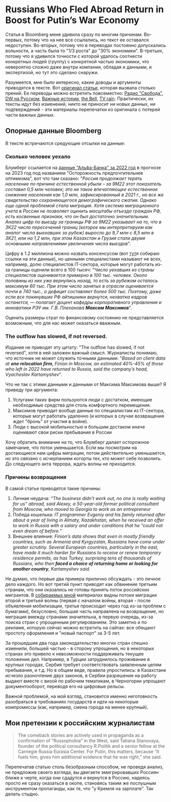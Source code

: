 # Russians Who Fled Abroad Return in Boost for Putin’s War Economy

Статья в Bloomberg меня удивила сразу по многим причинам. Во-первых, потому что на нее все ссылались, но текст ее оставался недоступен. Во-вторых, потому что в переводах постоянно допускались вольности, а часть была то "1/3 роста" до "30% экономики". В-третьих, потому что я удивился точности с которой удалось соотнести конкретных людей (группу) с конкретной частью экономики, что невероятно сложно даже внутри компании, обладая и данными, и экспертизой, но тут это сделано снаружи.

Разумеется, мне было интересно, какие доводы и аргументы приводятся в тексте. Вот [оригинал статьи](https://www.bloomberg.com./news/articles/2024-05-02/russians-who-fled-war-return-in-boost-for-putin-s-war-economy?srnd=markets-vp]), которая вызвала столько прений. Ее переводы можно встретить повсеместно: [Радио "Свобода"](https://www.svoboda.org/a/vernuvshiesya-iz-emigratsii-rossiyane-obespechili-do-treti-rosta-vvp-strany/32930381.html), [DW на Русском](https://www.dw.com/ru/reemigranty-obespecili-do-treti-rosta-ekonomiki-rossii/a-68977845), [Важные истории](https://istories.media/news/2024/05/02/bloomberg-vernuvshiesya-iz-za-granitsi-rossiyane-obespechili-do-treti-rosta-vvp/), [the Bell](https://thebell.io/vernuvshiesya-v-rossiyu-obespechili-do-treti-rosta-vvp---bloomberg), [TV rain](https://tvrain.tv/news/bloomberg-vernuvshiesja-iz-za-granitsy-rossijane-obespechili-do-treti-rosta-vvp-rossii-556662/). Практически, их тексты идут без изменений, никто не приносит ни новых данных, ни подтверждений - эти материалы перепечатки из оригинала с потерей части важных данных.

## Опорные данные Bloomberg

В тексте встречаются средующие отсылки на данные:

### Сколько человек уехало

Блумберг ссылается на [данные "Альфа-Банка" за 2022 год](https://alfabank.st/site-upload/b2/69/3248/ALFA-2023_outlook.doc_RUS.pdf) в прогнозе на 2023 год под названием "Осторожность предпочтительнее оптимизма", вот что там сказано: "_Россия продолжает терять население по причине естественной убыли – за 9M22 этот показатель составил 0,5 млн человек; это не такое впечатляющее естественное снижение населения как 1,0 млн, зафиксированный в 2021 г., но все же свидетельство сохраняющегося демографического сжатия. Однако еще одной проблемой стала миграция. Хотя система миграционного учета в России не позволяет оценить масштабы отъезда граждан РФ, есть косвенные признаки, что он был достаточно значительным. Анализ цифр по выезду за границы РФ за 9М22 указывает на то, что в 3К22 число пересечений границ (которое мы интерпретируем как аналог числа выехавших за рубеж) выросло до 9,7 млн c 8,5 млн в 3К21, или на 1,2 млн, при этом Казахстан и Грузия стали двумя основными направлениями увеличения числа выездов_".

Цифру в 1.2 миллиона можно назвать консенсусом (вот [тут](https://github.com/katurov/PublicNotes/blob/main/CommonSerbia/Numbers.MD)я собираю ссылки на эти данные), но ценными специалистами называют не всех, например, долю специалистов IT-сектора, которые могут работать из-за границы оценили всего в 100 тысяч: "_Число уехавших из страны специалистов оценивается примерно в 100 тыс. человек. Около половины из них уже вернулись назад, то есть за рубежом осталось максимум 60 тыс. При этом число занятых в отрасли оценивается почти в 740 тыс., а дефицит составляет более 500 тыс. Поэтому, даже если все покинувшие РФ айтишники вернутся, нехватка кадров останется, — полагает доцент кафедры корпоративного управления и инноватики РЭУ им. Г.В. Плеханова **Максим Максимов**_".

Оценить размеры страт по финансовому состоянию не представляется возможным, что для нас может оказаться вважным.

### The outflow has slowed, if not reversed.

Издания не приводят эту цитату: "The outflow has slowed, if not reversed", хотя в ней заложен важный смысл. Журналисты понимаю, что источник не может служить точными данными: "_Based on client data at **one relocation firm**, Finion in Moscow, an estimated 40%-45% of those who left in 2022 have returned to Russia, said the company’s head, Vyacheslav Kartamyshev_".

Что не так с этими данными и данными от Максима Максимова выше? Я приведу три аргумента:
1. Услугами таких фирм пользуются люди с достатком, имеющие необходимые средства для столь комфортного перемещения.
2. Максимов приводит вообще данные по специалистам из IT-сектора, которые могут работать удаленно (и которых в случае возвращения ждет "бронь" от участия в войне).
3. Люди с высокой мобильностью и большим достаком иначе оценивают свои риски пребывания в России

Хочу обратить внимание на то, что Блумберг далает осторожное замечание, что поток уменьшается. Если мы посмотрим на достающиеся нам цифры миграции, потом действительно уменьшается, но это связано с исчерпанием когорты тех, кто может себе позволить. До следующего акта террора, ждать волны не приходится.

### Причины возвращения

В самой статье приводятся такие причины:
1. Личная неудача: _“The business didn’t work out, no one is really waiting for us” abroad, said Alexey, a 50-year-old former political consultant from Moscow, who moved to Georgia to work as an entrepreneur_
2. Победа кошелька: _IT programmer Evgeniy and his family returned after about a year of living in Almaty, Kazakhstan, when he received an offer to work in Russia with a salary and under conditions that he “could not even dream of before.”_
3. Внешнее влияние: _Finion’s data shows that even in mostly friendly countries, such as Armenia and Kyrgyzstan, Russians have come under greater scrutiny. Several European countries, particularly in the east, have made it much harder for Russians to receive or renew temporary residence permits, as has Turkey, surprising tens of thousands of Russians, who then **faced a choice of returning home or looking for another country**, Kartamyshev said._

Не думаю, что первые два примера прилично обсуждать - это личное дело каждого. Но вот третий пункт приводят как обвинение третьим странам, что они оказались не готовы принять поток российских мигрантов. В [собираемых мной](https://github.com/katurov/PublicNotes/blob/main/CommonSerbia/Numbers.MD) материалах видны потоки миграции второй и третьей волны (первая с началом войны, вторая - после объявления мобилизации, третья происходит через год из-за проблем с бумагами), безусловно, большая часть направлена на возвращение, но миграция вмежду странами значительна, в первую очередь, из-за поиска стран с упрощенным регулированием. Это заметно и по рекламе, которую сейчас можно встретить на сайтах: все обещают простоту оформления и "новый паспорт" за 3-5 лет.

За прошедшие два года законодательство многих стран спешно изменили, большей частью - в сторону упрощения, но в некоторых странах это привело к невозможности поддерживать текущее положение дел. Например, в Турции затруднилось проживание в крупных городах, Сербия требует соответствовать заявленным целям пребывания, и т.д. Но в общем виде, правила упростились: в Казахстане исчезло разночтение двух законов, в Сербии разрешение на работу выдают вместе с визой по рабочим тематикам, в Черногории упрощают документооборот, переводя его на цифровые рельсы.

Важной проблемой, на мой взгляд, становится именно неготовность разобраться в требованиях государств и идти на некоторые компромиссы (как, например, смена города на менее крупный). 


## Мои претензии к российским журналистам

> The comeback stories are actively used in propaganda as a confirmation of “Russophobia” in the West, said Tatiana Stanovaya, founder of the political consultancy R.Politik and a senior fellow at the Carnegie Russia Eurasia Center. For Putin, this matters, because “it fuels him, gives him additional evidence that he was right,” she said.

Перепечатав статью столь безобразным способом, не проведя анализ, не предложив своего взгляда, вы двигаете эмигрировавших Россиян ближе к черте, когда они сдадутся и вернутся в Россию, надеясь просто не сразу оказаться в окопе, становясь таким же послушным инструментом пропаганды, как те, что "у Кремля на зарплате". Так делать стыдно.
